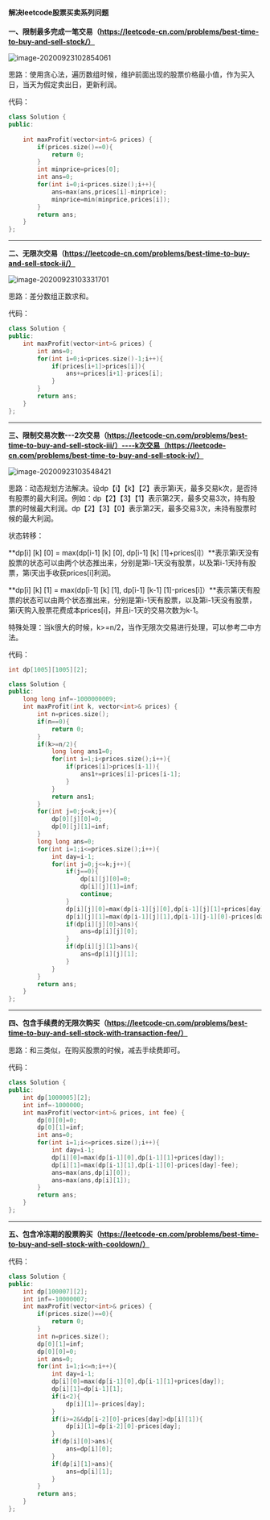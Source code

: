#### 解决leetcode股票买卖系列问题

**一、限制最多完成一笔交易（https://leetcode-cn.com/problems/best-time-to-buy-and-sell-stock/）**

![image-20200923102854061](https://typoraimg0819.oss-cn-beijing.aliyuncs.com/20200923102901.png)

思路：使用贪心法，遍历数组时候，维护前面出现的股票价格最小值，作为买入日，当天为假定卖出日，更新利润。

代码：

```c++
class Solution {
public:
    
    int maxProfit(vector<int>& prices) {
        if(prices.size()==0){
            return 0;
        }
        int minprice=prices[0];
        int ans=0;
        for(int i=0;i<prices.size();i++){
            ans=max(ans,prices[i]-minprice);
            minprice=min(minprice,prices[i]);
        }
        return ans;
    }
};
```

------

**二、无限次交易（https://leetcode-cn.com/problems/best-time-to-buy-and-sell-stock-ii/）**

![image-20200923103331701](https://typoraimg0819.oss-cn-beijing.aliyuncs.com/20200923103331.png)

思路：差分数组正数求和。

代码：

```c++
class Solution {
public:
    int maxProfit(vector<int>& prices) {
        int ans=0;
        for(int i=0;i<prices.size()-1;i++){
            if(prices[i+1]>prices[i]){
                ans+=prices[i+1]-prices[i];
            }
        }
        return ans;
    }
};
```

------

**三、限制交易次数---2次交易（https://leetcode-cn.com/problems/best-time-to-buy-and-sell-stock-iii/）----k次交易（https://leetcode-cn.com/problems/best-time-to-buy-and-sell-stock-iv/）**

![image-20200923103548421](https://typoraimg0819.oss-cn-beijing.aliyuncs.com/20200923103548.png)

思路：动态规划方法解决。设dp【i】【k】【2】表示第i天，最多交易k次，是否持有股票的最大利润。例如：dp【2】【3】【1】表示第2天，最多交易3次，持有股票的时候最大利润。dp【2】【3】【0】表示第2天，最多交易3次，未持有股票时候的最大利润。

状态转移：

**dp[i] [k] [0] = max(dp[i-1] [k] [0], dp[i-1] [k] [1]+prices[i]）**表示第i天没有股票的状态可以由两个状态推出来，分别是第i-1天没有股票，以及第i-1天持有股票，第i天出手收获prices[i]利润。

**dp[i] [k] [1] = max(dp[i-1] [k] [1], dp[i-1] [k-1] [1]-prices[i]）**表示第i天有股票的状态可以由两个状态推出来，分别是第i-1天有股票，以及第i-1天没有股票，第i天购入股票花费成本prices[i]，并且i-1天的交易次数为k-1。

特殊处理：当k很大的时候，k>=n/2，当作无限次交易进行处理，可以参考二中方法。

代码：

```c++
int dp[1005][1005][2];

class Solution {
public:
    long long inf=-1000000009;
    int maxProfit(int k, vector<int>& prices) {
        int n=prices.size();
        if(n==0){
            return 0;
        }
        if(k>=n/2){
            long long ans1=0;
            for(int i=1;i<prices.size();i++){
                if(prices[i]>prices[i-1]){
                    ans1+=prices[i]-prices[i-1];
                }
            }
            return ans1;
        }
        for(int j=0;j<=k;j++){
            dp[0][j][0]=0;
            dp[0][j][1]=inf;
        }
        long long ans=0;
        for(int i=1;i<=prices.size();i++){
            int day=i-1;
            for(int j=0;j<=k;j++){
                if(j==0){
                    dp[i][j][0]=0;
                    dp[i][j][1]=inf;
                    continue;
                }
                dp[i][j][0]=max(dp[i-1][j][0],dp[i-1][j][1]+prices[day]);
                dp[i][j][1]=max(dp[i-1][j][1],dp[i-1][j-1][0]-prices[day]);
                if(dp[i][j][0]>ans){
                    ans=dp[i][j][0];
                }
                if(dp[i][j][1]>ans){
                    ans=dp[i][j][1];
                }
            }
        }
        return ans;
    }
};
```

------

**四、包含手续费的无限次购买（https://leetcode-cn.com/problems/best-time-to-buy-and-sell-stock-with-transaction-fee/）**

思路：和三类似，在购买股票的时候，减去手续费即可。

代码：

```c++
class Solution {
public:
    int dp[1000005][2];
    int inf=-1000000;
    int maxProfit(vector<int>& prices, int fee) {
        dp[0][0]=0;
        dp[0][1]=inf;
        int ans=0;
        for(int i=1;i<=prices.size();i++){
            int day=i-1;
            dp[i][0]=max(dp[i-1][0],dp[i-1][1]+prices[day]);
            dp[i][1]=max(dp[i-1][1],dp[i-1][0]-prices[day]-fee);
            ans=max(ans,dp[i][0]);
            ans=max(ans,dp[i][1]);
        }
        return ans;
    }
};
```

------

**五、包含冷冻期的股票购买（https://leetcode-cn.com/problems/best-time-to-buy-and-sell-stock-with-cooldown/）**

代码：

```c++
class Solution {
public:
    int dp[100007][2];
    int inf=-10000007;
    int maxProfit(vector<int>& prices) {
        if(prices.size()==0){
            return 0;
        }
        int n=prices.size();
        dp[0][1]=inf;
        dp[0][0]=0;
        int ans=0;
        for(int i=1;i<=n;i++){
            int day=i-1;
            dp[i][0]=max(dp[i-1][0],dp[i-1][1]+prices[day]);
            dp[i][1]=dp[i-1][1];
            if(i<2){
                dp[i][1]=-prices[day];
            }
            if(i>=2&&dp[i-2][0]-prices[day]>dp[i][1]){
                dp[i][1]=dp[i-2][0]-prices[day];
            }
            if(dp[i][0]>ans){
                ans=dp[i][0];
            }
            if(dp[i][1]>ans){
                ans=dp[i][1];
            }
        }
        return ans;
    }
};
```


